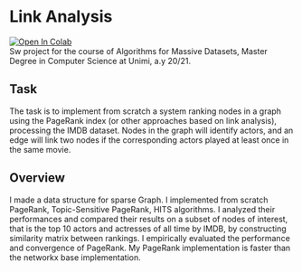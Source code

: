 # Link Analysis
[![Open In Colab](https://colab.research.google.com/assets/colab-badge.svg)](https://colab.research.google.com/github/manuel-dileo/link-analysis/blob/main/LinkAnalysis.ipynb)  
Sw project for the course of Algorithms for Massive Datasets, Master Degree in Computer Science at Unimi, a.y 20/21.
## Task
The task is to implement from scratch a system ranking nodes in a graph using the PageRank index (or other approaches based on link analysis), processing the IMDB dataset. Nodes in the graph will identify actors, and an edge will link two nodes if the corresponding actors played at least once in the same movie.
## Overview
I made a data structure for sparse Graph. I implemented from scratch PageRank, Topic-Sensitive PageRank, HITS algorithms. I analyzed their performances and compared their results on a subset of nodes of interest, that is the top 10 actors and actresses of all time by IMDB, by constructing similarity matrix between rankings. I empirically evaluated the performance and convergence of PageRank. My PageRank implementation is faster than the networkx base implementation.


